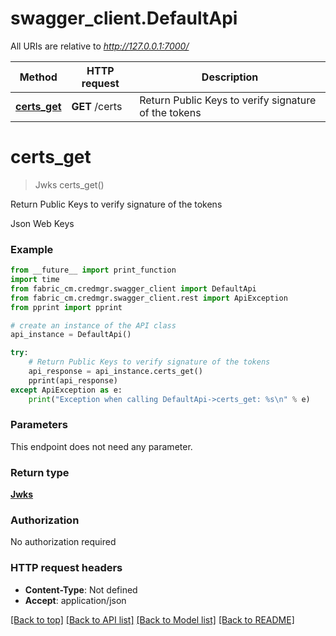 # swagger_client.DefaultApi

All URIs are relative to *http://127.0.0.1:7000/*

Method | HTTP request | Description
------------- | ------------- | -------------
[**certs_get**](DefaultApi.md#certs_get) | **GET** /certs | Return Public Keys to verify signature of the tokens

# **certs_get**
> Jwks certs_get()

Return Public Keys to verify signature of the tokens

Json Web Keys

### Example
```python
from __future__ import print_function
import time
from fabric_cm.credmgr.swagger_client import DefaultApi
from fabric_cm.credmgr.swagger_client.rest import ApiException
from pprint import pprint

# create an instance of the API class
api_instance = DefaultApi()

try:
    # Return Public Keys to verify signature of the tokens
    api_response = api_instance.certs_get()
    pprint(api_response)
except ApiException as e:
    print("Exception when calling DefaultApi->certs_get: %s\n" % e)
```

### Parameters
This endpoint does not need any parameter.

### Return type

[**Jwks**](Jwks.md)

### Authorization

No authorization required

### HTTP request headers

 - **Content-Type**: Not defined
 - **Accept**: application/json

[[Back to top]](#) [[Back to API list]](../README.md#documentation-for-api-endpoints) [[Back to Model list]](../README.md#documentation-for-models) [[Back to README]](../README.md)

